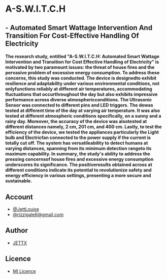 # A-S.W.I.T.C.H
## - Automated Smart Wattage Intervention And Transition For Cost-Effective Handling Of Electricity 

<h4>
The research study, entitled "A-S.W.I.T.C.H: Automated Smart Wattage Intervention and Transition for Cost Effective Handling of Electricity" is motivated by two paramount issues: the threat of house fires and the pervasive problem of excessive energy consumption. To address these concerns, this study was conducted. The device is designedto exhibit resilience and adaptability under various environmental conditions, not onlyfunctions reliably at different air temperatures, accommodating fluctuations that occurthroughout the day but also exhibits impressive performance across diverse atmosphericconditions. The Ultrasonic Sensor was connected to different pins and LED triggers. The dewas tested at different time of the day at varying air temperature. It was also tested at different atmospheric conditions specifically, on a sunny and a rainy day. Moreover, the accuracy of the device was alsotested at different distances namely, 2 cm, 201 cm, and 400 cm. Lastly, to test the efficiency of the device, we tested the appliances particularly the Light bulb and Electricfan connected to the power supply if the current is totally cut off. The system has versatileability to detect humans at varying distances, spanning from its minimum detection rangeto its maximum capability. In summary, the study's ability to address the pressing concernsof house fires and excessive energy consumption underscores its significance. The positiveresults obtained across at different conditions indicate its potential to revolutionize safety and energy efficiency in various settings, presenting a more secure and sustainable.
</h4>

## Account
- [@JettLouise](https://www.facebook.com/myprivacy19)
- [@rizzigale6@gmail.com](https://mail.google.com/mail/u/0/#inbox)

## Author
- [JETTX](https://github.com/Jett0X)

## Licence
- [MI Licence](https://github.com/Jett0X/A-S.W.I.T.C.H/blob/main/LICENSE)